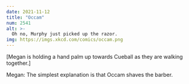 ```yaml
---
date: 2021-11-12
title: "Occam"
num: 2541
alt: >-
  Oh no, Murphy just picked up the razor.
img: https://imgs.xkcd.com/comics/occam.png
---
```

[Megan is holding a hand palm up towards Cueball as they are walking together.]

Megan: The simplest explanation is that Occam shaves the barber.